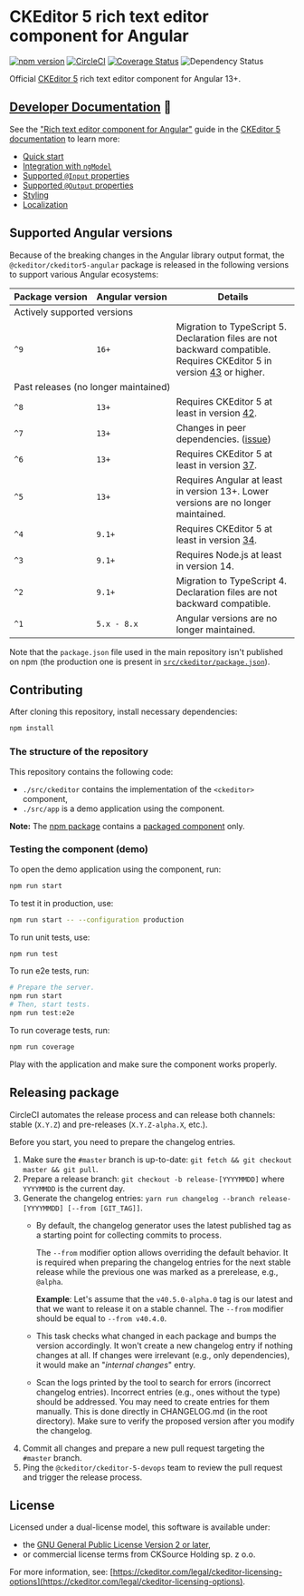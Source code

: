 # CKEditor 5 rich text editor component for Angular

[![npm version](https://badge.fury.io/js/%40ckeditor%2Fckeditor5-angular.svg)](https://www.npmjs.com/package/@ckeditor/ckeditor5-angular)
[![CircleCI](https://circleci.com/gh/ckeditor/ckeditor5-angular.svg?style=shield)](https://app.circleci.com/pipelines/github/ckeditor/ckeditor5-angular?branch=master)
[![Coverage Status](https://coveralls.io/repos/github/ckeditor/ckeditor5-angular/badge.svg?branch=master)](https://coveralls.io/github/ckeditor/ckeditor5-angular?branch=master)
![Dependency Status](https://img.shields.io/librariesio/release/npm/@ckeditor/ckeditor5-angular)

Official [CKEditor 5](https://ckeditor.com/ckeditor-5/) rich text editor component for Angular 13+.

## [Developer Documentation](https://ckeditor.com/docs/ckeditor5/latest/builds/guides/integration/frameworks/angular.html) 📖

See the ["Rich text editor component for Angular"](https://ckeditor.com/docs/ckeditor5/latest/getting-started/installation/angular.html) guide in the [CKEditor 5 documentation](https://ckeditor.com/docs/ckeditor5/latest) to learn more:

* [Quick start](https://ckeditor.com/docs/ckeditor5/latest/getting-started/installation/angular.html#quick-start)
* [Integration with `ngModel`](https://ckeditor.com/docs/ckeditor5/latest/getting-started/installation/angular.html#integration-with-ngmodel)
* [Supported `@Input` properties](https://ckeditor.com/docs/ckeditor5/latest/getting-started/installation/angular.html#supported-input-properties)
* [Supported `@Output` properties](https://ckeditor.com/docs/ckeditor5/latest/getting-started/installation/angular.html#supported-output-properties)
* [Styling](https://ckeditor.com/docs/ckeditor5/latest/getting-started/installation/angular.html#styling)
* [Localization](https://ckeditor.com/docs/ckeditor5/latest/builds/guides/integration/frameworks/angular.html#localization)

## Supported Angular versions

Because of the breaking changes in the Angular library output format, the `@ckeditor/ckeditor5-angular` package is released in the following versions to support various Angular ecosystems:

<table>
  <thead>
    <tr>
      <th>Package&nbsp;version</th>
      <th>Angular&nbsp;version</th>
      <th>Details</th>
    </tr>
  </thead>
  <tbody>
    <tr>
      <td colspan="3">Actively supported versions</td>
    </tr>
    <tr>
      <td><code>^9</code></td>
      <td><code>16+</code></td>
      <td>Migration to TypeScript&nbsp;5. Declaration files are not backward compatible. Requires CKEditor&nbsp;5 in version <a href="https://github.com/ckeditor/ckeditor5/releases/tag/v43.0.0">43</a> or higher.</td>
    </tr>
    <tr>
      <td colspan="3">Past releases (no longer maintained)</td>
    </tr>
    <tr>
      <td><code>^8</code></td>
      <td><code>13+</code></td>
      <td>Requires CKEditor&nbsp;5 at least in version <a href="https://github.com/ckeditor/ckeditor5/releases/tag/v42.0.0">42</a>.</td>
    </tr>
    <tr>
      <td><code>^7</code></td>
      <td><code>13+</code></td>
      <td>Changes in peer dependencies. (<a href="https://github.com/ckeditor/ckeditor5-angular/issues/376">issue</a>)</td>
    </tr>
    <tr>
      <td><code>^6</code></td>
      <td><code>13+</code></td>
      <td>Requires CKEditor&nbsp;5 at least in version <a href="https://github.com/ckeditor/ckeditor5/releases/tag/v37.0.0">37</a>.</td>
    </tr>
    <tr>
      <td><code>^5</code></td>
      <td><code>13+</code></td>
      <td>Requires Angular at least in version 13+. Lower versions are no longer maintained.</td>
    </tr>
    <tr>
      <td><code>^4</code></td>
      <td><code>9.1+</code></td>
      <td>Requires CKEditor&nbsp;5 at least in version <a href="https://github.com/ckeditor/ckeditor5/releases/tag/v34.0.0">34</a>.</td>
    </tr>
    <tr>
      <td><code>^3</code></td>
      <td><code>9.1+</code></td>
      <td>Requires Node.js at least in version 14.</td>
    </tr>
    <tr>
      <td><code>^2</code></td>
      <td><code>9.1+</code></td>
      <td>Migration to TypeScript&nbsp;4. Declaration files are not backward compatible.</td>
    </tr>
    <tr>
      <td><code>^1</code></td>
      <td><code>5.x&nbsp;-&nbsp;8.x</code></td>
      <td>Angular versions are no longer maintained.</td>
    </tr>
  </tbody>
</table>

Note that the `package.json` file used in the main repository isn't published on npm (the production one is present in [`src/ckeditor/package.json`](https://github.com/ckeditor/ckeditor5-angular/blob/master/src/ckeditor/package.json)).

## Contributing

After cloning this repository, install necessary dependencies:

```bash
npm install
```

### The structure of the repository

This repository contains the following code:

* `./src/ckeditor` contains the implementation of the `<ckeditor>` component,
* `./src/app` is a demo application using the component.

**Note:** The [npm package](https://www.npmjs.com/package/@ckeditor/ckeditor5-angular) contains a [packaged component](#packaging-the-component) only.

### Testing the component (demo)

To open the demo application using the component, run:

```bash
npm run start
```

To test it in production, use:

```bash
npm run start -- --configuration production
```

To run unit tests, use:

```bash
npm run test
```

To run e2e tests, run:

```bash
# Prepare the server.
npm run start
# Then, start tests.
npm run test:e2e
```

To run coverage tests, run:

```bash
npm run coverage
```

Play with the application and make sure the component works properly.

## Releasing package

CircleCI automates the release process and can release both channels: stable (`X.Y.Z`) and pre-releases (`X.Y.Z-alpha.X`, etc.).

Before you start, you need to prepare the changelog entries.

1. Make sure the `#master` branch is up-to-date: `git fetch && git checkout master && git pull`.
1. Prepare a release branch: `git checkout -b release-[YYYYMMDD]` where `YYYYMMDD` is the current day.
1. Generate the changelog entries: `yarn run changelog --branch release-[YYYYMMDD] [--from [GIT_TAG]]`.
    * By default, the changelog generator uses the latest published tag as a starting point for collecting commits to process.

      The `--from` modifier option allows overriding the default behavior. It is required when preparing the changelog entries for the next stable release while the previous one was marked as a prerelease, e.g., `@alpha`.

      **Example**: Let's assume that the `v40.5.0-alpha.0` tag is our latest and that we want to release it on a stable channel. The `--from` modifier should be equal to `--from v40.4.0`.
    * This task checks what changed in each package and bumps the version accordingly. It won't create a new changelog entry if nothing changes at all. If changes were irrelevant (e.g., only dependencies), it would make an "_internal changes_" entry.
    * Scan the logs printed by the tool to search for errors (incorrect changelog entries). Incorrect entries (e.g., ones without the type) should be addressed. You may need to create entries for them manually. This is done directly in CHANGELOG.md (in the root directory). Make sure to verify the proposed version after you modify the changelog.
1. Commit all changes and prepare a new pull request targeting the `#master` branch.
1. Ping the `@ckeditor/ckeditor-5-devops` team to review the pull request and trigger the release process.

## License

Licensed under a dual-license model, this software is available under:

* the [GNU General Public License Version 2 or later](http://www.gnu.org/licenses/gpl.html),
* or commercial license terms from CKSource Holding sp. z o.o.

For more information, see: [https://ckeditor.com/legal/ckeditor-licensing-options](https://ckeditor.com/legal/ckeditor-licensing-options).
